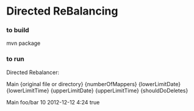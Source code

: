 Directed ReBalancing
===============

### to build
mvn package


### to run
Directed Rebalancer:

Main {original file or directory} {numberOfMappers} {lowerLimitDate} {lowerLimitTime} {upperLimitDate} {upperLimitTime} {shouldDoDeletes}

Main foo/bar 10 2012-12-12 4:24 true